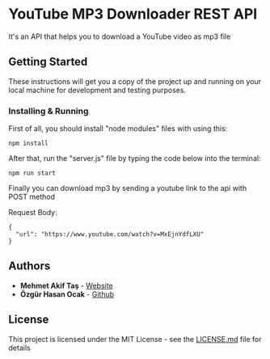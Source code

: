 # YouTube MP3 Downloader REST API

It's an API that helps you to download a YouTube video as mp3 file

## Getting Started

These instructions will get you a copy of the project up and running on your local machine for development and testing purposes.

### Installing & Running

First of all, you should install "node modules" files with using this: 

```
npm install
```

After that, run the "server.js" file by typing the code below into the terminal:

```
npm run start
```

Finally you can download mp3 by sending a youtube link to the api with POST method

Request Body:

```
{
  "url": "https://www.youtube.com/watch?v=MxEjnYdfLXU"
}
```

## Authors

* **Mehmet Akif Taş** - [Website](https://akiftas.dev)
* **Özgür Hasan Ocak** - [Github](https://github.com/ozgurocak)

## License

This project is licensed under the MIT License - see the [LICENSE.md](LICENSE.md) file for details

